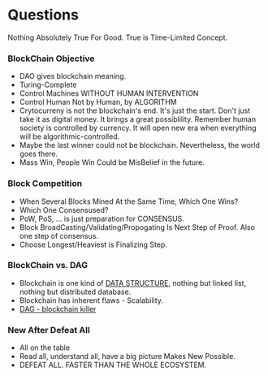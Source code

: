 # Questions
Nothing Absolutely True For Good. True is Time-Limited Concept.
### BlockChain Objective
  - DAO gives blockchain meaning.
  - Turing-Complete
  - Control Machines WITHOUT HUMAN INTERVENTION
  - Control Human Not by Human, by ALGORITHM
  - Crytocurreny is not the blockchain's end. It's just the start. Don't just take it as digital money. It brings a great possiblility. Remember human society is controlled by currency. It will open new era when everything will be algorithmic-controlled.
  - Maybe the last winner could not be blockchain. Nevertheless, the world goes there.
  - Mass Win, People Win Could be MisBelief in the future.
### Block Competition
  - When Several Blocks Mined At the Same Time, Which One Wins?
  - Which One Consensused?
  - PoW, PoS, ... is just preparation for CONSENSUS.
  - Block BroadCasting/Validating/Propogating Is Next Step of Proof. Also one step of consensus.
  - Choose Longest/Heaviest is Finalizing Step.
### BlockChain vs. DAG
  - Blockchain is one kind of [DATA STRUCTURE](https://www.infoworld.com/article/3257105/big-data/7-essential-technologies-for-a-modern-data-architecture.html), nothing but linked list, nothing but distributed database.
  - Blockchain has inherent flaws - Scalability.
  - [DAG - blockchain killer](https://www.investinblockchain.com/top-dag-projects/)
### New After Defeat All
  - All on the table
  - Read all, understand all, have a big picture Makes New Possible.
  - DEFEAT ALL. FASTER THAN THE WHOLE ECOSYSTEM.
### 
